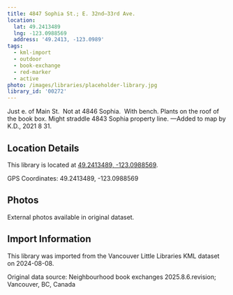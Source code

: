 ```yaml
---
title: 4847 Sophia St.; E. 32nd—33rd Ave.
location:
  lat: 49.2413489
  lng: -123.0988569
  address: '49.2413, -123.0989'
tags:
  - kml-import
  - outdoor
  - book-exchange
  - red-marker
  - active
photo: /images/libraries/placeholder-library.jpg
library_id: '00272'
---
```

Just e. of Main St.  Not at 4846 Sophia.  
With bench. 
 Plants on the roof of the book box.
Might straddle 4843 Sophia property line.
—Added to map by K.D., 2021 8 31.  

## Location Details

This library is located at [49.2413489, -123.0988569](https://www.google.com/maps?q=49.2413489,-123.0988569).

GPS Coordinates: 49.2413489, -123.0988569

## Photos

External photos available in original dataset.

## Import Information

This library was imported from the Vancouver Little Libraries KML dataset on 2024-08-08.

Original data source: Neighbourhood book exchanges 2025.8.6.revision; Vancouver, BC, Canada
